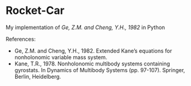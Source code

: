 # Rocket-Car

My implementation of _Ge, Z.M. and Cheng, Y.H., 1982_ in Python

References:

 - Ge, Z.M. and Cheng, Y.H., 1982. Extended Kane’s equations for nonholonomic variable mass system.
 - Kane, T.R., 1978. Nonholonomic multibody systems containing gyrostats. In Dynamics of Multibody Systems (pp. 97-107). Springer, Berlin, Heidelberg.
